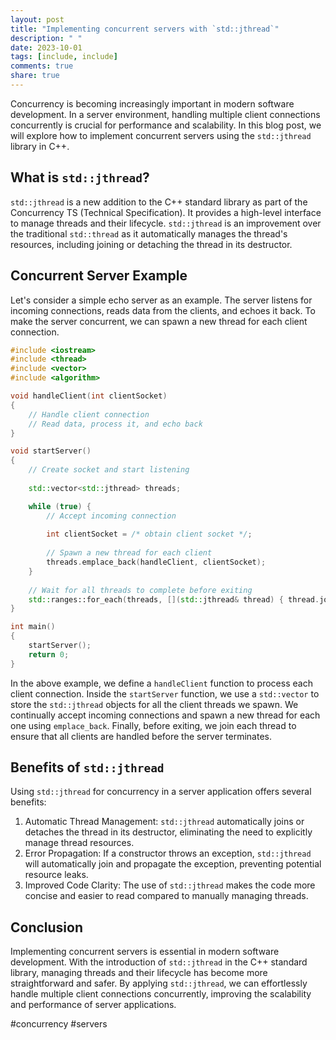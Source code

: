 ```yaml
---
layout: post
title: "Implementing concurrent servers with `std::jthread`"
description: " "
date: 2023-10-01
tags: [include, include]
comments: true
share: true
---
```


Concurrency is becoming increasingly important in modern software development. In a server environment, handling multiple client connections concurrently is crucial for performance and scalability. In this blog post, we will explore how to implement concurrent servers using the `std::jthread` library in C++.

## What is `std::jthread`?

`std::jthread` is a new addition to the C++ standard library as part of the Concurrency TS (Technical Specification). It provides a high-level interface to manage threads and their lifecycle. `std::jthread` is an improvement over the traditional `std::thread` as it automatically manages the thread's resources, including joining or detaching the thread in its destructor.

## Concurrent Server Example

Let's consider a simple echo server as an example. The server listens for incoming connections, reads data from the clients, and echoes it back. To make the server concurrent, we can spawn a new thread for each client connection.

```cpp
#include <iostream>
#include <thread>
#include <vector>
#include <algorithm>

void handleClient(int clientSocket)
{
    // Handle client connection
    // Read data, process it, and echo back
}

void startServer()
{
    // Create socket and start listening
    
    std::vector<std::jthread> threads;

    while (true) {
        // Accept incoming connection
        
        int clientSocket = /* obtain client socket */;
        
        // Spawn a new thread for each client
        threads.emplace_back(handleClient, clientSocket);
    }
    
    // Wait for all threads to complete before exiting
    std::ranges::for_each(threads, [](std::jthread& thread) { thread.join(); });
}

int main()
{
    startServer();
    return 0;
}
```

In the above example, we define a `handleClient` function to process each client connection. Inside the `startServer` function, we use a `std::vector` to store the `std::jthread` objects for all the client threads we spawn. We continually accept incoming connections and spawn a new thread for each one using `emplace_back`. Finally, before exiting, we join each thread to ensure that all clients are handled before the server terminates.

## Benefits of `std::jthread`

Using `std::jthread` for concurrency in a server application offers several benefits:

1. Automatic Thread Management: `std::jthread` automatically joins or detaches the thread in its destructor, eliminating the need to explicitly manage thread resources.
2. Error Propagation: If a constructor throws an exception, `std::jthread` will automatically join and propagate the exception, preventing potential resource leaks.
3. Improved Code Clarity: The use of `std::jthread` makes the code more concise and easier to read compared to manually managing threads.

## Conclusion

Implementing concurrent servers is essential in modern software development. With the introduction of `std::jthread` in the C++ standard library, managing threads and their lifecycle has become more straightforward and safer. By applying `std::jthread`, we can effortlessly handle multiple client connections concurrently, improving the scalability and performance of server applications.

#concurrency #servers